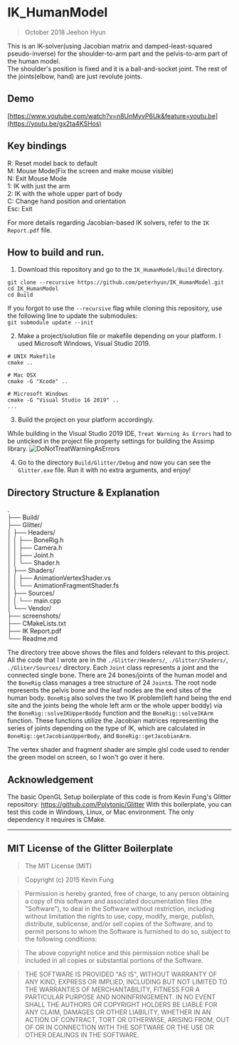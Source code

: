 # IK_HumanModel
> October 2018 Jeehon Hyun

This is an IK-solver(using Jacobian matrix and damped-least-squared pseudo-inverse) for the shoulder-to-arm part and the pelvis-to-arm part of the human model.  
The shoulder's position is fixed and it is a ball-and-socket joint. The rest of the joints(elbow, hand) are just revolute joints.

## Demo
[https://www.youtube.com/watch?v=n8UnMyvP6Uk&feature=youtu.be](https://youtu.be/gx2ta4KSHos)

## Key bindings  
R: Reset model back to default  
M: Mouse Mode(Fix the screen and make mouse visible)  
N: Exit Mouse Mode  
1: IK with just the arm  
2: IK with the whole upper part of body  
C: Change hand position and orientation  
Esc: Exit  

For more details regarding Jacobian-based IK solvers, refer to the ```IK Report.pdf``` file.

## How to build and run.
1. Download this repository and go to the ```IK_HumanModel/Build``` directory.
```
git clone --recursive https://github.com/peterhyun/IK_HumanModel.git
cd IK_HumanModel
cd Build
```

If you forgot to use the ```--recursive``` flag while cloning this repository, use the following line to update the submodules:  
```git submodule update --init```

2. Make a project/solution file or makefile depending on your platform. I used Microsoft Windows, Visual Studio 2019.
```
# UNIX Makefile
cmake ..

# Mac OSX
cmake -G "Xcode" ..

# Microsoft Windows
cmake -G "Visual Studio 16 2019" ..
...
```
3. Build the project on your platform accordingly.

While building in the Visual Studio 2019 IDE, ```Treat Warning As Errors``` had to be unticked in the project file property settings for building the Assimp library.
![DoNotTreatWarningAsErrors](screenshots/DoNotTreatWarningsAsErrors.jpg)

4. Go to the directory ```Build/Glitter/Debug``` and now you can see the ```Glitter.exe``` file. Run it with no extra arguments, and enjoy!

## Directory Structure & Explanation
.  
├── Build/  
├── Glitter/  
│   ├── Headers/  
│   │   ├── BoneRig.h  
│   │   ├── Camera.h  
│   │   ├── Joint.h  
│   │   └── Shader.h  
│   ├── Shaders/  
│   │   ├── AnimationVertexShader.vs  
│   │   └── AnimationFragmentShader.fs  
│   ├── Sources/  
│   │   └── main.cpp  
│   └── Vendor/  
├── screenshots/  
├── CMakeLists.txt  
├── IK Report.pdf  
└── Readme.md  

The directory tree above shows the files and folders relevant to this project. All the code that I wrote are in the ```./Glitter/Headers/```, ```./Glitter/Shaders/```, ```./Gliter/Sources/``` directory. Each ```Joint``` class represents a joint and the connected single bone. There are 24 bones/joints of the human model and the ```BoneRig``` class manages a tree structure of 24 ```Joint```s. The root node represents the pelvis bone and the leaf nodes are the end sites of the human body. ```BoneRig``` also solves the two IK problem(left hand being the end site and the joints being the whole left arm or the whole upper boddy) via the ```BoneRig::solveIKUpperBoddy``` function and the ```BoneRig::solveIKArm``` function. These functions utilize the Jacobian matrices representing the series of joints depending on the type of IK, which are calculated in ```BoneRig::getJacobianUpperBody```, and ```BoneRig::getJacobianArm```.

The vertex shader and fragment shader are simple glsl code used to render the green model on screen, so I won't go over it here.

## Acknowledgement
The basic OpenGL Setup boilerplate of this code is from Kevin Fung's Glitter repository: https://github.com/Polytonic/Glitter
With this boilerplate, you can test this code in Windows, Linux, or Mac environment. The only dependency it requires is CMake.

-------------------------------------------------------------------------------------------------------------------
## MIT License of the Glitter Boilerplate
>The MIT License (MIT)

>Copyright (c) 2015 Kevin Fung

>Permission is hereby granted, free of charge, to any person obtaining a copy of this software and associated documentation files (the "Software"), to deal in the Software without restriction, including without limitation the rights to use, copy, modify, merge, publish, distribute, sublicense, and/or sell copies of the Software, and to permit persons to whom the Software is furnished to do so, subject to the following conditions:

>The above copyright notice and this permission notice shall be included in all copies or substantial portions of the Software.

>THE SOFTWARE IS PROVIDED "AS IS", WITHOUT WARRANTY OF ANY KIND, EXPRESS OR IMPLIED, INCLUDING BUT NOT LIMITED TO THE WARRANTIES OF MERCHANTABILITY, FITNESS FOR A PARTICULAR PURPOSE AND NONINFRINGEMENT. IN NO EVENT SHALL THE AUTHORS OR COPYRIGHT HOLDERS BE LIABLE FOR ANY CLAIM, DAMAGES OR OTHER LIABILITY, WHETHER IN AN ACTION OF CONTRACT, TORT OR OTHERWISE, ARISING FROM, OUT OF OR IN CONNECTION WITH THE SOFTWARE OR THE USE OR OTHER DEALINGS IN THE SOFTWARE.
